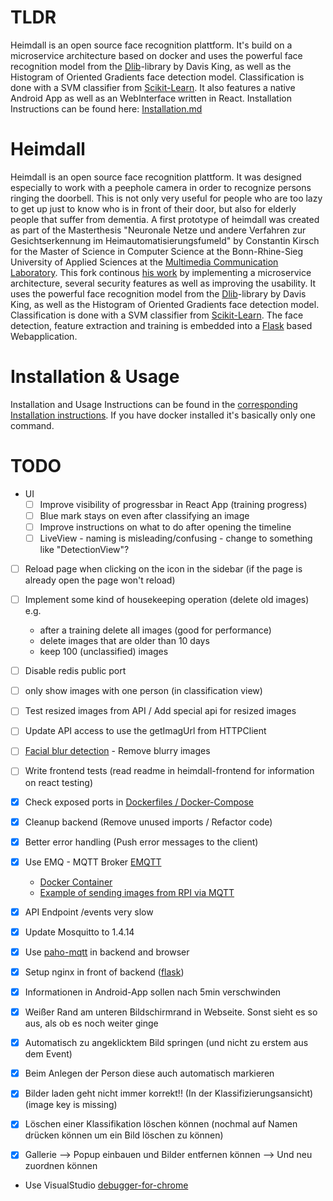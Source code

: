 # TLDR
Heimdall is an open source face recognition plattform. It's build on a microservice architecture based on docker and uses the powerful face recognition model from the [Dlib](https://github.com/davisking/dlib)-library by Davis King, 
as well as the Histogram of Oriented Gradients face detection model. Classification is done with a SVM classifier from 
[Scikit-Learn](http://scikit-learn.org/). It also features a native Android App as well as an WebInterface written in React. Installation Instructions can be found here: [Installation.md](Installation.md)

# Heimdall 
Heimdall is an open source face recognition plattform. It was designed especially to work with a peephole camera in order to recognize persons ringing the doorbell. This is not only very useful for people who are too lazy to get up just to know who is in front of their door, but also for elderly people that suffer from dementia. A first prototype of heimdall was created as part of the Masterthesis "Neuronale Netze und andere Verfahren zur Gesichtserkennung im Heimautomatisierungsfumeld" by Constantin Kirsch for the Master of Science in Computer Science at the Bonn-Rhine-Sieg University of Applied Sciences at the [Multimedia Communication Laboratory](http://mc-lab.inf.h-brs.de/).
This fork continous [his work](https://github.com/kircon/heimdall) by implementing a microservice architecture, several security features as well as improving the usability.
It uses the powerful face recognition model from the [Dlib](https://github.com/davisking/dlib)-library by Davis King, 
as well as the Histogram of Oriented Gradients face detection model. Classification is done with a SVM classifier from 
[Scikit-Learn](http://scikit-learn.org/). The face detection, feature extraction and training is embedded into a 
[Flask](http://flask.pocoo.org/) based Webapplication.
  
 
# Installation & Usage
Installation and Usage Instructions can be found in the [corresponding Installation instructions](Installation.md). If you have docker installed it's basically only one command.


# TODO

- UI
  - [ ] Improve visibility of progressbar in React App (training progress)
  - [ ] Blue mark stays on even after classifying an image 
  - [ ] Improve instructions on what to do after opening the timeline
  - [ ] LiveView - naming is misleading/confusing - change to something like "DetectionView"?
- [ ] Reload page when clicking on the icon in the sidebar (if the page is already open the page won't reload)
- [ ] Implement some kind of housekeeping operation (delete old images) e.g.
  - after a training delete all images (good for performance)
  - delete images that are older than 10 days
  - keep 100 (unclassified) images
- [ ] Disable redis public port
- [ ] only show images with one person (in classification view)
- [ ] Test resized images from API / Add special api for resized images
- [ ] Update API access to use the getImagUrl from HTTPClient
- [ ] [Facial blur detection](https://www.pyimagesearch.com/2015/09/07/blur-detection-with-opencv/) - Remove blurry images
- [ ] Write frontend tests (read readme in heimdall-frontend for information on react testing)
- [x] Check exposed ports in [Dockerfiles / Docker-Compose](https://stackoverflow.com/a/22150099)
- [x] Cleanup backend (Remove unused imports / Refactor code)
- [x] Better error handling (Push error messages to the client)
- [x] Use EMQ - MQTT Broker [EMQTT](http://emqtt.io/)
  - [Docker Container](https://github.com/emqtt/emq-docker)
  - [Example of sending images from RPI via MQTT](https://www.hackster.io/robin-cole/pi-camera-doorbell-with-notifications-408d3d)
- [x] API Endpoint /events very slow
- [x] Update Mosquitto to 1.4.14
- [x] Use [paho-mqtt](https://pypi.python.org/pypi/paho-mqtt/1.1) in backend and browser
- [x] Setup nginx in front of backend ([flask](https://flask-socketio.readthedocs.io/en/latest/))
- [x] Informationen in Android-App sollen nach 5min verschwinden
- [x] Weißer Rand am unteren Bildschirmrand in Webseite. Sonst sieht es so aus, als ob es noch weiter ginge
- [x] Automatisch zu angeklicktem Bild springen (und nicht zu erstem aus dem Event)
- [x] Beim Anlegen der Person diese auch automatisch markieren
- [x] Bilder laden geht nicht immer korrekt!! (In der Klassifizierungsansicht) (image key is missing)
- [x] Löschen einer Klassifikation löschen können (nochmal auf Namen drücken können um ein Bild löschen zu können)
- [x] Gallerie --> Popup einbauen und Bilder entfernen können --> Und neu zuordnen können


- Use VisualStudio [debugger-for-chrome](https://marketplace.visualstudio.com/items?itemName=msjsdiag.debugger-for-chrome)

